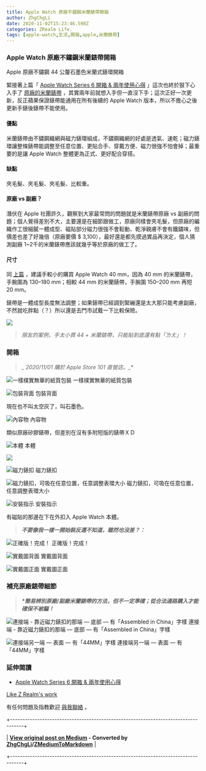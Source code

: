 ```yaml
---
title: Apple Watch 原廠不鏽鋼米蘭錶帶開箱
author: ZhgChgLi
date: 2020-11-02T15:23:46.598Z
categories: ZRealm Life.
tags: [apple-watch,生活,開箱,apple,米蘭錶帶]
---
```


### Apple Watch 原廠不鏽鋼米蘭錶帶開箱

Apple 原廠不鏽鋼 44 公釐石墨色米蘭式錶環開箱

緊接著上篇「 [Apple Watch Series 6 開箱 & 兩年使用心得](../eab0e984043) 」這次也終於狠下心入手了 [原廠的米蘭錶帶](https://www.apple.com/tw/shop/product/MTU22FE/A/40-%E5%85%AC%E9%87%90%E9%8A%80%E8%89%B2%E7%B1%B3%E8%98%AD%E5%BC%8F%E9%8C%B6%E7%92%B0) ，其實兩年前就想入手但一直沒下手；這次正好一次更新，反正蘋果保證錶帶能通用在所有後續的 Apple Watch 版本，所以不擔心之後更新手錶後錶帶不能使用。
#### 優點

米蘭錶帶由不鏽鋼織網與磁力錶環組成，不鏽鋼織網的好處是透氣、速乾；磁力錶環讓整條錶帶能調整至任意位置、更貼合手、穿戴方便、磁力很強不怕會掉；最重要的是讓 Apple Watch 整體更為正式、更好配合穿搭。
#### 缺點

夾毛髮、夾毛髮、夾毛髮、比較重。
#### 原廠 vs 副廠？

潛伏在 Apple 社團許久，觀察到大家最常問的問題就是米蘭錶帶原廠 vs 副廠的問題；個人覺得差別不大，主要還是在細節跟做工，原廠同樣會夾毛髮，但原廠的編織作工很細膩一體成型、磁貼部分磁力很強不會鬆動、乾淨親膚不會有鐵鏽味，但價差也差了好幾倍（原廠要價 $ 3,100），最好還是都先摸過實品再決定，個人猜測副廠 1~2千的米蘭錶帶應該就幾乎等於原廠的做工了。
#### 尺寸

同 [上篇](../eab0e984043) ，建議手較小的購買 Apple Watch 40 mm，因為 40 mm 的米蘭錶帶，手腕圍為 130–180 mm；相較 44 mm 的米蘭錶帶，手腕圍 150–200 mm 再短 20 mm。

錶帶是一體成型長度無法調整；如果錶帶已經調到緊繃還是太大那只能考慮副廠，不然就吃胖點（？）所以還是去門市試戴一下比較保險。

![](/assets/c0f99f987d9c/1*faHIYnWjMFiOg2Q5AoWnlQ.png)
> _朋友的案例，手太小買 44 + 米蘭錶帶，只能貼到底還有點「ㄌㄤ」！_

### 開箱
> **_* 2020/11/01 購於 Apple Store 101 直營店。_**


![一樣樸實無華的紙質包裝](/assets/c0f99f987d9c/1*HI4rii9jMG1mkzvmXMWdLw.jpeg "一樣樸實無華的紙質包裝")
一樣樸實無華的紙質包裝

![包裝背面](/assets/c0f99f987d9c/1*e8y5jTMTJKKPdydc2v0NVw.jpeg "包裝背面")
包裝背面

現在也不叫太空灰了，叫石墨色。

![內容物](/assets/c0f99f987d9c/1*m0sAkDMEiPwm43rTn0-3tA.jpeg "內容物")
內容物

類似原廠矽膠錶帶，但差別在沒有多附短版的錶帶ＸＤ

![本體](/assets/c0f99f987d9c/1*seGVcrq2LSAlRrTp-CPIfQ.jpeg "本體")
本體

![](/assets/c0f99f987d9c/1*IPUHeRmo5iG9QzsC_NKQoA.jpeg)

![磁力錶扣](/assets/c0f99f987d9c/1*mHytJWItkz8l4OtPq5HkeA.jpeg "磁力錶扣")
磁力錶扣

![磁力錶扣，可吸在任意位置，任意調整表環大小](/assets/c0f99f987d9c/1*IIstNIHPD8kXOum-reIkjg.gif "磁力錶扣，可吸在任意位置，任意調整表環大小")
磁力錶扣，可吸在任意位置，任意調整表環大小

![安裝指示](/assets/c0f99f987d9c/1*OwyAmkDoSbsVwyHizqEXPA.jpeg "安裝指示")
安裝指示

有磁貼的那邊在下在外扣入 Apple Watch 本體。
> **_不要像我一樣一開始裝反還不知道，雖然也沒差？：_**


![正確版！完成！](/assets/c0f99f987d9c/1*5-cOehnnwZhtNeRxMUfTqg.jpeg "正確版！完成！")
正確版！完成！

![實戴圖背面](/assets/c0f99f987d9c/1*WT_fwjfrtgJZFZnLULndRw.jpeg "實戴圖背面")
實戴圖背面

![實戴圖正面](/assets/c0f99f987d9c/1*eIq97MlqVilozKrm2kcT0g.jpeg "實戴圖正面")
實戴圖正面
### 補充原廠錶帶細節
> **_*簡易辨別原廠/副廠米蘭錶帶的方法，但不一定準確；從合法通路購入才能確保不被騙！_**


![連接端 - 靠近磁力錶扣的那端 — 底部 — 有「Assembled in China」字樣](/assets/c0f99f987d9c/1*24YD1G0kgfc5qeRX55ItEg.jpeg "連接端 - 靠近磁力錶扣的那端 — 底部 — 有「Assembled in China」字樣")
連接端 - 靠近磁力錶扣的那端 — 底部 — 有「Assembled in China」字樣

![連接端另一端 — 表面 — 有「44MM」字樣](/assets/c0f99f987d9c/1*KZcWMP1vVSGtCpLuJW6rFw.jpeg "連接端另一端 — 表面 — 有「44MM」字樣")
連接端另一端 — 表面 — 有「44MM」字樣
### 延伸閱讀
- [Apple Watch Series 6 開箱 & 兩年使用心得](../eab0e984043)

[Like Z Realm's work](https://cdn.embedly.com/widgets/media.html?src=https%3A%2F%2Fbutton.like.co%2Fin%2Fembed%2Fzhgchgli%2Fbutton&display_name=LikeCoin&url=https%3A%2F%2Fbutton.like.co%2Fzhgchgli&image=https%3A%2F%2Fstorage.googleapis.com%2Flikecoin-foundation.appspot.com%2Flikecoin_store_user_zhgchgli_main%3FGoogleAccessId%3Dfirebase-adminsdk-eyzut%2540likecoin-foundation.iam.gserviceaccount.com%26Expires%3D2430432000%26Signature%3DgFRSNto%252BjjxXpRoYyuEMD5Ecm7mLK2uVo1vGz4NinmwLnAK0BGjcfKnItFpt%252BcYurx3wiwKTvrxvU019ruiCeNav7s7QUs5lgDDBc7c6zSVRbgcWhnJoKgReRkRu6Gd93WvGf%252BOdm4FPPgvpaJV9UE7h2MySR6%252B%252F4a%252B4kJCspzCTmLgIewm8W99pSbkX%252BQSlZ4t5Pw22SANS%252BlGl1nBCX48fGg%252Btg0vTghBGrAD2%252FMEXpGNJCdTPx8Gd9urOpqtwV4L1I2e2kYSC4YPDBD6pof1O6fKX%252BI8lGLEYiYP1sthjgf8Y4ZbgQr4Kt%252BRYIicx%252Bg6w3YWTg5zgHxAYhOINXw%253D%253D&key=a19fcc184b9711e1b4764040d3dc5c07&type=text%2Fhtml&schema=like)

有任何問題及指教歡迎 [與我聯絡](https://www.zhgchg.li/contact) 。



+-----------------------------------------------------------------------------------+

| **[View original post on Medium](https://medium.com/zrealm-life/apple-watch-%E5%8E%9F%E5%BB%A0%E4%B8%8D%E9%8F%BD%E9%8B%BC%E7%B1%B3%E8%98%AD%E9%8C%B6%E5%B8%B6%E9%96%8B%E7%AE%B1-c0f99f987d9c) - Converted by [ZhgChgLi](https://zhgchg.li)/[ZMediumToMarkdown](https://github.com/ZhgChgLi/ZMediumToMarkdown)** |

+-----------------------------------------------------------------------------------+
